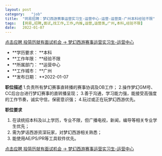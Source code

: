 ```yaml
---
layout:	post
category:	"job"
title:	"网易招聘：梦幻西游赛事运营实习生-运营中心-运营-运营类-广州本科经验不限"
tags:	[网易,招聘,面试,找工作,工作,内推,运营,运营类,广州,本科,经验不限]
date:	2022-01-07
---
```


[点击应聘 投简历就有面试机会 -> 梦幻西游赛事运营实习生-运营中心](http://mobile.bole.netease.com/bole/boleDetail?id=33078&employeeId=346f03c3cda5f04c&key=all)



- **学历要求： **本科
- **工作年限： **经验不限
- **所属部门： **运营中心
- **工作城市： **广州
- **发布日期： **2022-01-07



**职位描述**
1.负责所有梦幻赛事直转播的赛事协调及OB工作；
2.操作梦幻GM号、CC后台台进行梦幻赛事的直转播呈现；
3.善于沟通，学习能力强，能接受高强度的工作节奏，诚实守信，保密意识强；
4.玩过或正在玩梦幻西游优先。



**职位要求**
1. 在读统招本科及以上学历，专业不限，但广播电视，新闻，编导等相关专业学生优先；
2. 需为梦话西游资深玩家，对梦幻西游相关熟悉；
3. 能使用AE/PS/PR等工具软件优先。



[点击应聘 投简历就有面试机会 -> 梦幻西游赛事运营实习生-运营中心](http://mobile.bole.netease.com/bole/boleDetail?id=33078&employeeId=346f03c3cda5f04c&key=all)